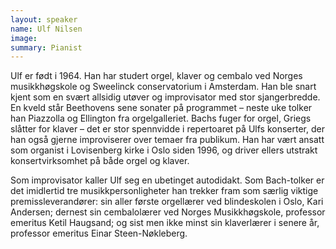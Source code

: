 ```yaml
---
layout: speaker
name: Ulf Nilsen
image: 
summary: Pianist
---
```

Ulf er født i 1964. Han har studert orgel, klaver og cembalo ved Norges musikkhøgskole og Sweelinck conservatorium i Amsterdam. Han ble snart kjent som en svært allsidig utøver og improvisator med stor sjangerbredde. En kveld står Beethovens sene sonater på programmet – neste uke tolker han Piazzolla og Ellington fra orgelgalleriet. Bachs fuger for orgel, Griegs slåtter for klaver – det er stor spennvidde i repertoaret på Ulfs konserter, der han også gjerne improviserer over temaer fra publikum. Han har vært ansatt som organist i Lovisenberg kirke i Oslo siden 1996, og driver ellers utstrakt konsertvirksomhet på både orgel og klaver.

Som improvisator kaller Ulf seg en ubetinget autodidakt. Som Bach-tolker er det imidlertid tre musikkpersonligheter han trekker fram som særlig viktige premissleverandører: sin aller første orgellærer ved blindeskolen i Oslo, Kari Andersen; dernest sin cembalolærer ved Norges Musikkhøgskole, professor emeritus Ketil Haugsand; og sist men ikke minst sin klaverlærer i senere år, professor emeritus Einar Steen-Nøkleberg.
